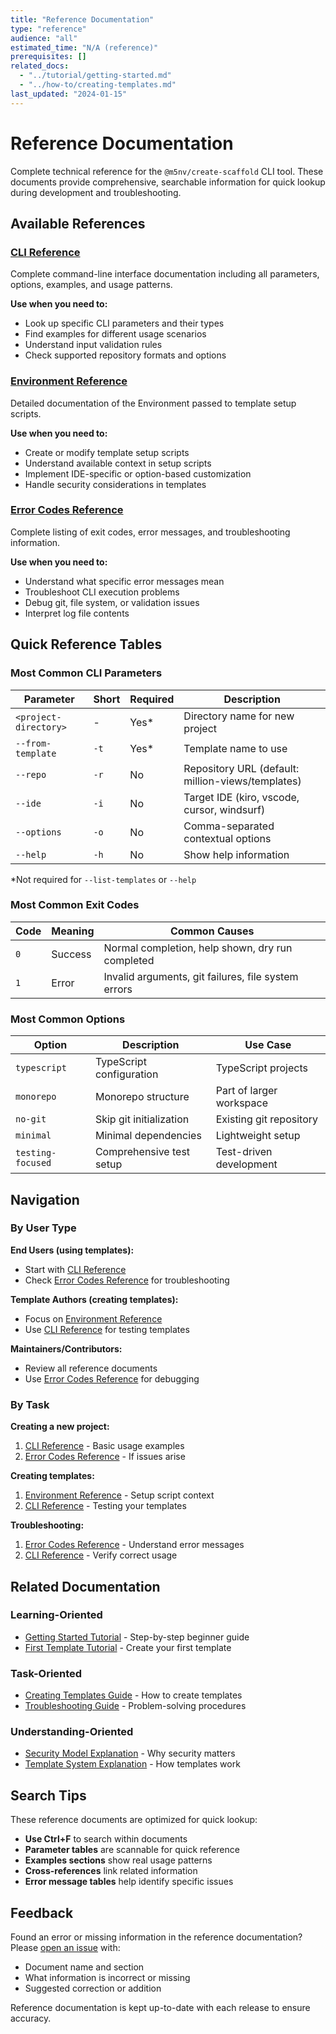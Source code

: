 ```yaml
---
title: "Reference Documentation"
type: "reference"
audience: "all"
estimated_time: "N/A (reference)"
prerequisites: []
related_docs:
  - "../tutorial/getting-started.md"
  - "../how-to/creating-templates.md"
last_updated: "2024-01-15"
---
```


# Reference Documentation

Complete technical reference for the `@m5nv/create-scaffold` CLI tool. These documents provide comprehensive, searchable information for quick lookup during development and troubleshooting.

## Available References

### [CLI Reference](cli-reference.md)
Complete command-line interface documentation including all parameters, options, examples, and usage patterns.

**Use when you need to:**
- Look up specific CLI parameters and their types
- Find examples for different usage scenarios
- Understand input validation rules
- Check supported repository formats and options

### [Environment Reference](environment.md)
Detailed documentation of the Environment passed to template setup scripts.

**Use when you need to:**
- Create or modify template setup scripts
- Understand available context in setup scripts
- Implement IDE-specific or option-based customization
- Handle security considerations in templates

### [Error Codes Reference](error-codes.md)
Complete listing of exit codes, error messages, and troubleshooting information.

**Use when you need to:**
- Understand what specific error messages mean
- Troubleshoot CLI execution problems
- Debug git, file system, or validation issues
- Interpret log file contents

## Quick Reference Tables

### Most Common CLI Parameters

| Parameter | Short | Required | Description |
|-----------|-------|----------|-------------|
| `<project-directory>` | - | Yes* | Directory name for new project |
| `--from-template` | `-t` | Yes* | Template name to use |
| `--repo` | `-r` | No | Repository URL (default: million-views/templates) |
| `--ide` | `-i` | No | Target IDE (kiro, vscode, cursor, windsurf) |
| `--options` | `-o` | No | Comma-separated contextual options |
| `--help` | `-h` | No | Show help information |

*Not required for `--list-templates` or `--help`

### Most Common Exit Codes

| Code | Meaning | Common Causes |
|------|---------|---------------|
| `0` | Success | Normal completion, help shown, dry run completed |
| `1` | Error | Invalid arguments, git failures, file system errors |

### Most Common Options

| Option | Description | Use Case |
|--------|-------------|----------|
| `typescript` | TypeScript configuration | TypeScript projects |
| `monorepo` | Monorepo structure | Part of larger workspace |
| `no-git` | Skip git initialization | Existing git repository |
| `minimal` | Minimal dependencies | Lightweight setup |
| `testing-focused` | Comprehensive test setup | Test-driven development |

## Navigation

### By User Type

**End Users (using templates):**
- Start with [CLI Reference](cli-reference.md)
- Check [Error Codes Reference](error-codes.md) for troubleshooting

**Template Authors (creating templates):**
- Focus on [Environment Reference](environment.md)
- Use [CLI Reference](cli-reference.md) for testing templates

**Maintainers/Contributors:**
- Review all reference documents
- Use [Error Codes Reference](error-codes.md) for debugging

### By Task

**Creating a new project:**
1. [CLI Reference](cli-reference.md) - Basic usage examples
2. [Error Codes Reference](error-codes.md) - If issues arise

**Creating templates:**
1. [Environment Reference](environment.md) - Setup script context
2. [CLI Reference](cli-reference.md) - Testing your templates

**Troubleshooting:**
1. [Error Codes Reference](error-codes.md) - Understand error messages
2. [CLI Reference](cli-reference.md) - Verify correct usage

## Related Documentation

### Learning-Oriented
- [Getting Started Tutorial](../tutorial/getting-started.md) - Step-by-step beginner guide
- [First Template Tutorial](../tutorial/first-template.md) - Create your first template

### Task-Oriented
- [Creating Templates Guide](../how-to/creating-templates.md) - How to create templates
- [Troubleshooting Guide](../guides/troubleshooting.md) - Problem-solving procedures

### Understanding-Oriented
- [Security Model Explanation](../explanation/security-model.md) - Why security matters
- [Template System Explanation](../explanation/template-system.md) - How templates work

## Search Tips

These reference documents are optimized for quick lookup:

- **Use Ctrl+F** to search within documents
- **Parameter tables** are scannable for quick reference
- **Examples sections** show real usage patterns
- **Cross-references** link related information
- **Error message tables** help identify specific issues

## Feedback

Found an error or missing information in the reference documentation? Please [open an issue](https://github.com/million-views/create/issues) with:

- Document name and section
- What information is incorrect or missing
- Suggested correction or addition

Reference documentation is kept up-to-date with each release to ensure accuracy.
